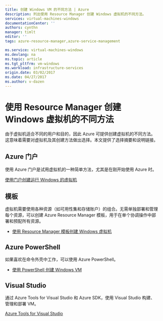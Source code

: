 ```yaml
---
title: 创建 Windows VM 的不同方法 | Azure
description: 列出使用 Resource Manager 创建 Windows 虚拟机的不同方法。
services: virtual-machines-windows
documentationCenter: ''
authors: cynthn
manager: timlt
editor: ''
tags: azure-resource-manager,azure-service-management

ms.service: virtual-machines-windows
ms.devlang: na
ms.topic: article
ms.tgt_pltfrm: vm-windows
ms.workload: infrastructure-services
origin.date: 03/02/2017
ms.date: 04/27/2017
ms.author: v-dazen
---
```


# 使用 Resource Manager 创建 Windows 虚拟机的不同方法

由于虚拟机适合不同的用户和目的，因此 Azure 可提供创建虚拟机的不同方法。这意味着需要对虚拟机及其创建方法做出选择。本文提供了选择摘要和说明链接。

## Azure 门户

使用 Azure 门户是试用虚拟机的一种简单方法，尤其是在刚开始使用 Azure 时。

[使用门户创建运行 Windows 的虚拟机](../virtual-machines-windows-hero-tutorial.md)

## 模板

虚拟机需要使用各种资源（如可用性集和存储账户）的组合。无需单独部署和管理每个资源，可以创建 Azure Resource Manager 模板，用于在单个协调操作中部署和预配所有资源。

- [使用 Resource Manager 模板创建 Windows 虚拟机](ps-template.md)

## Azure PowerShell

如果喜欢在命令外壳中工作，可以使用 Azure PowerShell。

- [使用 PowerShell 创建 Windows VM](quick-create-powershell.md)

## Visual Studio

通过 Azure Tools for Visual Studio 和 Azure SDK，使用 Visual Studio 构建、管理和部署 VM。

[Azure Tools for Visual Studio](https://www.visualstudio.com/features/azure-tools-vs)

<!---HONumber=Mooncake_Quality_Review_1118_2016-->